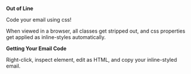 **Out of Line**

Code your email using css!

When viewed in a browser, all classes get stripped out, and css properties get applied as inline-styles automatically.

**Getting Your Email Code**

Right-click, inspect element, edit as HTML, and copy your inline-styled email.
